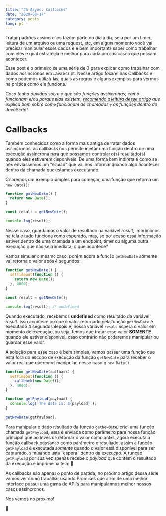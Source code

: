 ```yaml
---
title: "JS Async: Callbacks"
date: "2020-08-17"
category: posts
lang: pt
---
```


Tratar padrões assíncronos fazem parte do dia a dia, seja por um timer, leitura de um arquivo ou uma request, etc, em algum momento você vai precisar manipular esses dados e é bem importante saber como trabalhar com eles e qual estratégia é melhor para cada um dos casos que possam acontecer.

Esse post é o primeiro de uma série de 3 para explicar como trabalhar com dados assíncronos em JavaScript. Nesse artigo focarei nas Callbacks e como podemos utilizá-las, quais as regras e alguns exemplos para vermos na prática como ele funciona.

_Caso tenha dúvidas sobre o que são funções assíncronas, como funcionam e/ou porque elas existem, [recomendo a leitura desse artigo](https://www.luiztools.com.br/post/entendendo-o-nodejs-event-loop/) que explica bem sobre como funcionam as chamadas e as funções dentro do JavaScript._

# Callbacks

Também conhecidos como a forma mais antiga de tratar dados assíncronos, as callbacks nos permite injetar uma função dentro de uma execução assíncrona para que possamos controlar o(s) resultado(s) quando eles estiverem disponíveis. De uma forma bem indireta é como se nós enviassemos um "espião" que vai nos informar quando algo acontecer dentro da chamada que estamos executando.

Criaremos um exemplo simples para começar, uma função que retorna um `new Date()`:

```javascript
function getNewDate() {
  return new Date();
}

const result = getNewDate();

console.log(result);
```

Nesse caso, guardamos o valor de resultado na variável _result_, imprimimos na tela e tudo funciona como esperado, mas, se por acaso essa informação estiver dentro de uma chamada a um endpoint, timer ou alguma outra execução que não seja imediata, o que acontece?

Vamos simular o mesmo caso, porém agora a função `getNewDate` somente vai retorna o valor após 4 segundos:

```javascript
function getNewDate() {
  setTimeout(function () {
    return new Date();
  }, 4000);
}

const result = getNewDate();

console.log(result); // undefined
```

Quando executado, recebemos **undefined** como resultado da variável _result_. Isso acontece porque o valor retornado pela função `getNewDate` é executado 4 segundos depois e, nossa variável `result` espera o valor em momento de execução, ou seja, temos que tratar esse valor **SOMENTE** quando ele estiver disponível, caso contrário não poderemos manipular ou guardar esse valor.

A solução para esse caso é bem simples, vamos passar uma função que está fora do escopo de execução da função `getNewDate` para receber o valor real que queremos manipular, nesse caso o `new Date()`.

```javascript
function getNewDate(callback) {
  setTimeout(function () {
    callback(new Date());
  }, 4000);
}

function getPayload(payload) {
  console.log(`The date is: ${payload}`);
}

getNewDate(getPayload);
```

Para manipular o dado resultado da função `getNewDate`, criei uma função chamada `getPayload`, essa é enviada como parâmetro para nossa função principal que ao invés de retornar o valor como antes, agora executa a função callback passando como parâmetro o resultado, assim a função `getPayload` é executada _somente_ quando o valor está disponível para ser capturado, simulando uma "espera" dentro da execução. A função `getPayload` por sua vez apenas recebe o _payload_ que contém o resultado da execução e imprime na tela: 🥳.

As callbacks são apenas o ponto de partida, no próximo artigo dessa série vamos ver como trabalhar usando Promises que além de uma melhor interface possui uma gama de API's para manipularmos melhor nossos casos assíncronos.

Nos vemos no próximo!

🐊
